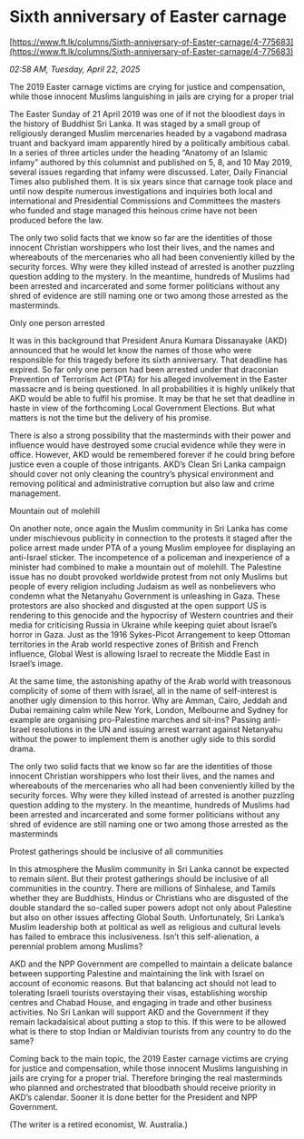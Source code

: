 # Sixth anniversary of Easter carnage

[https://www.ft.lk/columns/Sixth-anniversary-of-Easter-carnage/4-775683](https://www.ft.lk/columns/Sixth-anniversary-of-Easter-carnage/4-775683)

*02:58 AM, Tuesday, April 22, 2025*

The 2019 Easter carnage victims are crying for justice and compensation, while those innocent Muslims languishing in jails are crying for a proper trial

The Easter Sunday of 21 April 2019 was one of if not the bloodiest days in the history of Buddhist Sri Lanka. It was staged by a small group of religiously deranged Muslim mercenaries headed by a vagabond madrasa truant and backyard imam apparently hired by a politically ambitious cabal. In a series of three articles under the heading “Anatomy of an Islamic infamy” authored by this columnist and published on 5, 8, and 10 May 2019, several issues regarding that infamy were discussed. Later, Daily Financial Times also published them. It is six years since that carnage took place and until now despite numerous investigations and inquiries both local and international and Presidential Commissions and Committees the masters who funded and stage managed this heinous crime have not been produced before the law.

The only two solid facts that we know so far are the identities of those innocent Christian worshippers who lost their lives, and the names and whereabouts of the mercenaries who all had been conveniently killed by the security forces. Why were they killed instead of arrested is another puzzling question adding to the mystery. In the meantime, hundreds of Muslims had been arrested and incarcerated and some former politicians without any shred of evidence are still naming one or two among those arrested as the masterminds.

Only one person arrested

It was in this background that President Anura Kumara Dissanayake (AKD) announced that he would let know the names of those who were responsible for this tragedy before its sixth anniversary. That deadline has expired. So far only one person had been arrested under that draconian Prevention of Terrorism Act (PTA) for his alleged involvement in the Easter massacre and is being questioned. In all probabilities it is highly unlikely that AKD would be able to fulfil his promise. It may be that he set that deadline in haste in view of the forthcoming Local Government Elections. But what matters is not the time but the delivery of his promise.

There is also a strong possibility that the masterminds with their power and influence would have destroyed some crucial evidence while they were in office. However, AKD would be remembered forever if he could bring before justice even a couple of those intrigants. AKD’s Clean Sri Lanka campaign should cover not only cleaning the country’s physical environment and removing political and administrative corruption but also law and crime management.

Mountain out of molehill

On another note, once again the Muslim community in Sri Lanka has come under mischievous publicity in connection to the protests it staged after the police arrest made under PTA of a young Muslim employee for displaying an anti-Israel sticker. The incompetence of a policeman and inexperience of a minister had combined to make a mountain out of molehill. The Palestine issue has no doubt provoked worldwide protest from not only Muslims but people of every religion including Judaism as well as nonbelievers who condemn what the Netanyahu Government is unleashing in Gaza. These protestors are also shocked and disgusted at the open support US is rendering to this genocide and the hypocrisy of Western countries and their media for criticising Russia in Ukraine while keeping quiet about Israel’s horror in Gaza. Just as the 1916 Sykes-Picot Arrangement to keep Ottoman territories in the Arab world respective zones of British and French influence, Global West is allowing Israel to recreate the Middle East in Israel’s image.

At the same time, the astonishing apathy of the Arab world with treasonous complicity of some of them with Israel, all in the name of self-interest is another ugly dimension to this horror. Why are Amman, Cairo, Jeddah and Dubai remaining calm while New York, London, Melbourne and Sydney for example are organising pro-Palestine marches and sit-ins? Passing anti-Israel resolutions in the UN and issuing arrest warrant against Netanyahu without the power to implement them is another ugly side to this sordid drama.

The only two solid facts that we know so far are the identities of those innocent Christian worshippers who lost their lives, and the names and whereabouts of the mercenaries who all had been conveniently killed by the security forces. Why were they killed instead of arrested is another puzzling question adding to the mystery. In the meantime, hundreds of Muslims had been arrested and incarcerated and some former politicians without any shred of evidence are still naming one or two among those arrested as the masterminds

Protest gatherings should be inclusive of all communities

In this atmosphere the Muslim community in Sri Lanka cannot be expected to remain silent. But their protest gatherings should be inclusive of all communities in the country. There are millions of Sinhalese, and Tamils whether they are Buddhists, Hindus or Christians who are disgusted of the double standard the so-called super powers adopt not only about Palestine but also on other issues affecting Global South. Unfortunately, Sri Lanka’s Muslim leadership both at political as well as religious and cultural levels has failed to embrace this inclusiveness. Isn’t this self-alienation, a perennial problem among Muslims?

AKD and the NPP Government are compelled to maintain a delicate balance between supporting Palestine and maintaining the link with Israel on account of economic reasons. But that balancing act should not lead to tolerating Israeli tourists overstaying their visas, establishing worship centres and Chabad House, and engaging in trade and other business activities. No Sri Lankan will support AKD and the Government if they remain lackadaisical about putting a stop to this. If this were to be allowed what is there to stop Indian or Maldivian tourists from any country to do the same?

Coming back to the main topic, the 2019 Easter carnage victims are crying for justice and compensation, while those innocent Muslims languishing in jails are crying for a proper trial. Therefore bringing the real masterminds who planned and orchestrated that bloodbath should receive priority in AKD’s calendar. Sooner it is done better for the President and NPP Government.

(The writer is a retired economist, W. Australia.)

